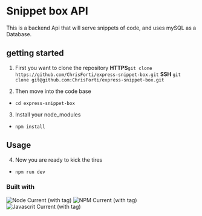 # Snippet box API

This is a backend Api that will serve snippets of code, and uses mySQL as a Database.

## getting started

1. First you want to clone the repository
   **HTTPS**`git clone https://github.com/ChrisForti/express-snippet-box.git`
   **SSH** `git clone git@github.com:ChrisForti/express-snippet-box.git`

2. Then move into the code base

- `cd express-snippet-box`

3. Install your node_modules

- `npm install`

## Usage

4. Now you are ready to kick the tires

- `npm run dev`

### Built with

![Node Current (with tag)](https://img.shields.io/node/v/:packageName/:tag)
![NPM Current (with tag)](https://img.shields.io/npm/v/npm.svg?logo=nodedotjs)
![Javascrit Current (with tag)](https://img.shields.io/badge/logo-javascript-blue?logo=javascript)
